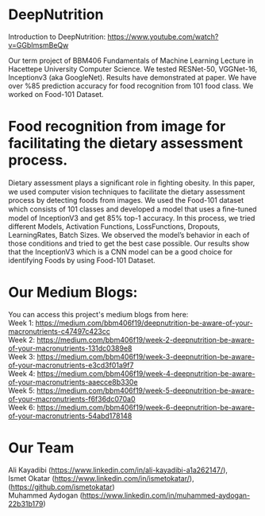# DeepNutrition

Introduction to DeepNutrition: https://www.youtube.com/watch?v=GGbImsmBeQw <br />

Our term project of BBM406 Fundamentals of Machine Learning Lecture in Hacettepe University Computer Science.
We tested RESNet-50, VGGNet-16, Inceptionv3 (aka GoogleNet). Results have demonstrated at paper.
We have over %85 prediction accuracy for food recognition from 101 food class.
We worked on Food-101 Dataset.

# Food recognition from image for facilitating the dietary assessment process.

Dietary assessment plays a signiﬁcant role in ﬁghting obesity. In this paper, we used computer vision techniques to facilitate the dietary assessment process by detecting foods from images. We used the Food-101 dataset which consists of 101 classes and developed a model that uses a ﬁne-tuned model of InceptionV3 and get 85% top-1 accuracy. In this process, we tried different Models, Activation Functions, LossFunctions, Dropouts, LearningRates, Batch Sizes. We observed the model’s behavior in each of those conditions and tried to get the best case possible. Our results show that the InceptionV3 which is a CNN model can be a good choice for identifying Foods by using Food-101 Dataset.

# Our Medium Blogs:

You can access this project's medium blogs from here: <br />
Week 1: https://medium.com/bbm406f19/deepnutrition-be-aware-of-your-macronutrients-c47497c423cc  <br />
Week 2: https://medium.com/bbm406f19/week-2-deepnutrition-be-aware-of-your-macronutrients-131dc0389e8 <br />
Week 3: https://medium.com/bbm406f19/week-3-deepnutrition-be-aware-of-your-macronutrients-e3cd3f01a9f7 <br />
Week 4: https://medium.com/bbm406f19/week-4-deepnutrition-be-aware-of-your-macronutrients-aaecce8b330e <br />
Week 5: https://medium.com/bbm406f19/week-5-deepnutrition-be-aware-of-your-macronutrients-f6f36dc070a0 <br />
Week 6: https://medium.com/bbm406f19/week-6-deepnutrition-be-aware-of-your-macronutrients-54abd178148 <br />

# Our Team
Ali Kayadibi (https://www.linkedin.com/in/ali-kayadibi-a1a262147/), <br />
Ismet Okatar (https://www.linkedin.com/in/ismetokatar/), (https://github.com/ismetokatar) <br />
Muhammed Aydogan (https://www.linkedin.com/in/muhammed-aydogan-22b31b179)

